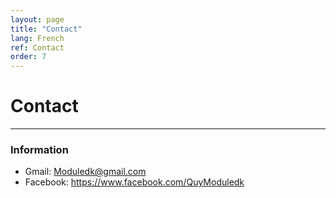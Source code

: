 ```yaml
---
layout: page
title: "Contact"
lang: French
ref: Contact
order: 7
---
```

# Contact
---

### Information
* Gmail: Moduledk@gmail.com
* Facebook: https://www.facebook.com/QuyModuledk
